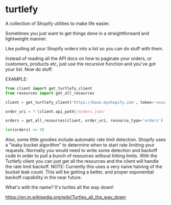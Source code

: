 # turtlefy
A collection of Shopify utilities to make life easier.


Sometimes you just want to get things done in a straightforward
and lightweight manner.

Like pulling all your Shopify orders into a list so you
can do stuff with them.

Instead of reading all the API docs on how to paginate your
orders, or customers, products etc, just use the recursive
function and you've got your list. Now do stuff.

EXAMPLE:

```python
from client import get_turtlefy_client
from resources import get_all_resources

client = get_turtlefy_client('https://base.myshopify.com', token='xxxx')

order_uri = f'{client.api_path}/orders.json'

orders = get_all_resources(client, order_uri, resource_type='orders')

len(orders) >> 50
```

Also, some little goodies include automatic rate limit detection.
Shopify uses a "leaky bucket algorithm" to determine when to start
rate limiting your requests. Normally you would need to write
some detection and backoff code in order to pull a bunch of
resources without hitting limits. With the Turtlefy client you can
just get all the resources and the client will handle the rate
limit backoff.
NOTE: Currently this uses a very naive halving of the bucket leak
count. This will be getting a better, and proper exponential backoff
capability in the near future.

What's with the name? It's turtles all the way down!

https://en.m.wikipedia.org/wiki/Turtles_all_the_way_down

